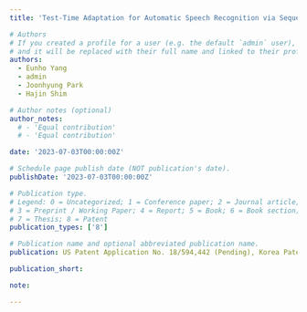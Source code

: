 ```yaml
---
title: 'Test-Time Adaptation for Automatic Speech Recognition via Sequential-Level Generalized Entropy Minimization'

# Authors
# If you created a profile for a user (e.g. the default `admin` user), write the username (folder name) here
# and it will be replaced with their full name and linked to their profile.
authors:
  - Eunho Yang
  - admin
  - Joonhyung Park
  - Hajin Shim

# Author notes (optional)
author_notes:
  # - 'Equal contribution'
  # - 'Equal contribution'

date: '2023-07-03T00:00:00Z'

# Schedule page publish date (NOT publication's date).
publishDate: '2023-07-03T00:00:00Z'

# Publication type.
# Legend: 0 = Uncategorized; 1 = Conference paper; 2 = Journal article;
# 3 = Preprint / Working Paper; 4 = Report; 5 = Book; 6 = Book section;
# 7 = Thesis; 8 = Patent
publication_types: ['8']

# Publication name and optional abbreviated publication name.
publication: US Patent Application No. 18/594,442 (Pending), Korea Patent Application No. 10-2024-0006413 and 10-2024-0023266 (Pending)

publication_short:

note: 

---
```

